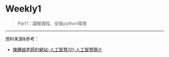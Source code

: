 # Weekly1
> Part1：講解課程、安裝python環境

---
資料來源&參考：
- [陳鍾誠老師的網站-人工智慧/01-人工智慧簡介](http://www.misavo.com/blog/%E9%99%B3%E9%8D%BE%E8%AA%A0/%E6%9B%B8%E7%B1%8D/%E4%BA%BA%E5%B7%A5%E6%99%BA%E6%85%A7/01-%E4%BA%BA%E5%B7%A5%E6%99%BA%E6%85%A7%E7%B0%A1%E4%BB%8B)